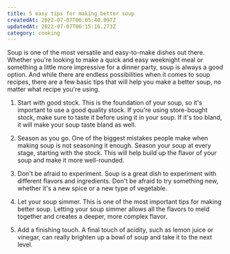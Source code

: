```yaml
---
title: 5 easy tips for making better soup
createdAt: 2022-07-07T06:05:40.097Z
updatedAt: 2022-07-07T06:15:16.273Z
category: cooking
---
```


Soup is one of the most versatile and easy-to-make dishes out there. Whether you're looking to make a quick and easy weeknight meal or something a little more impressive for a dinner party, soup is always a good option. And while there are endless possibilities when it comes to soup recipes, there are a few basic tips that will help you make a better soup, no matter what recipe you're using.

1. Start with good stock. This is the foundation of your soup, so it's important to use a good quality stock. If you're using store-bought stock, make sure to taste it before using it in your soup. If it's too bland, it will make your soup taste bland as well.

2. Season as you go. One of the biggest mistakes people make when making soup is not seasoning it enough. Season your soup at every stage, starting with the stock. This will help build up the flavor of your soup and make it more well-rounded.

3. Don't be afraid to experiment. Soup is a great dish to experiment with different flavors and ingredients. Don't be afraid to try something new, whether it's a new spice or a new type of vegetable.

4. Let your soup simmer. This is one of the most important tips for making better soup. Letting your soup simmer allows all the flavors to meld together and creates a deeper, more complex flavor.

5. Add a finishing touch. A final touch of acidity, such as lemon juice or vinegar, can really brighten up a bowl of soup and take it to the next level.
